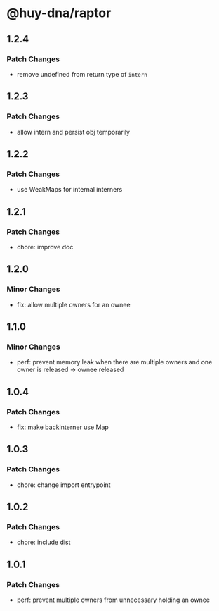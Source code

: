 # @huy-dna/raptor

## 1.2.4

### Patch Changes

- remove undefined from return type of `intern`

## 1.2.3

### Patch Changes

- allow intern and persist obj temporarily

## 1.2.2

### Patch Changes

- use WeakMaps for internal interners

## 1.2.1

### Patch Changes

- chore: improve doc

## 1.2.0

### Minor Changes

- fix: allow multiple owners for an ownee

## 1.1.0

### Minor Changes

- perf: prevent memory leak when there are multiple owners and one owner is released -> ownee released

## 1.0.4

### Patch Changes

- fix: make backInterner use Map

## 1.0.3

### Patch Changes

- chore: change import entrypoint

## 1.0.2

### Patch Changes

- chore: include dist

## 1.0.1

### Patch Changes

- perf: prevent multiple owners from unnecessary holding an ownee
